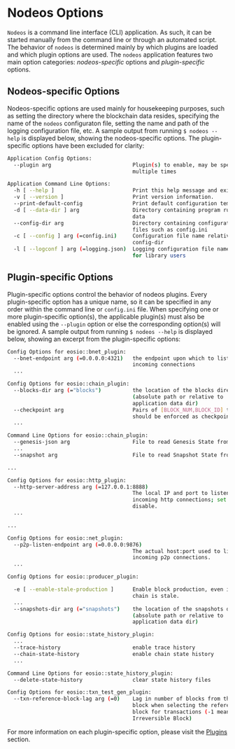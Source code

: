 # Nodeos Options

`Nodeos` is a command line interface (CLI) application. As such, it can be started manually from the command line or through an automated script. The behavior of `nodeos` is determined mainly by which plugins are loaded and which plugin options are used. The `nodeos` application features two main option categories: *nodeos-specific* options and *plugin-specific* options.

## Nodeos-specific Options

Nodeos-specific options are used mainly for housekeeping purposes, such as setting the directory where the blockchain data resides, specifying the name of the `nodeos` configuraton file, setting the name and path of the logging configuration file, etc. A sample output from running  `$ nodeos --help` is displayed below, showing the nodeos-specific options. The plugin-specific options have been excluded for clarity:

```sh
Application Config Options:
  --plugin arg                          Plugin(s) to enable, may be specified 
                                        multiple times

Application Command Line Options:
  -h [ --help ]                         Print this help message and exit.
  -v [ --version ]                      Print version information.
  --print-default-config                Print default configuration template
  -d [ --data-dir ] arg                 Directory containing program runtime 
                                        data
  --config-dir arg                      Directory containing configuration 
                                        files such as config.ini
  -c [ --config ] arg (=config.ini)     Configuration file name relative to 
                                        config-dir
  -l [ --logconf ] arg (=logging.json)  Logging configuration file name/path 
                                        for library users
```

## Plugin-specific Options

Plugin-specific options control the behavior of nodeos plugins. Every plugin-specific option has a unique name, so it can be specified in any order within the command line or `config.ini` file. When specifying one or more plugin-specific option(s), the applicable plugin(s) must also be enabled using the `--plugin` option or else the corresponding option(s) will be ignored. A sample output from running `$ nodeos --help` is displayed below, showing an excerpt from the plugin-specific options:

```sh
Config Options for eosio::bnet_plugin:
  --bnet-endpoint arg (=0.0.0.0:4321)   the endpoint upon which to listen for 
                                        incoming connections
  ...

Config Options for eosio::chain_plugin:
  --blocks-dir arg (="blocks")          the location of the blocks directory 
                                        (absolute path or relative to 
                                        application data dir)
  --checkpoint arg                      Pairs of [BLOCK_NUM,BLOCK_ID] that 
                                        should be enforced as checkpoints.
  ...

Command Line Options for eosio::chain_plugin:
  --genesis-json arg                    File to read Genesis State from
  ...
  --snapshot arg                        File to read Snapshot State from

...

Config Options for eosio::http_plugin:
  --http-server-address arg (=127.0.0.1:8888)
                                        The local IP and port to listen for 
                                        incoming http connections; set blank to
                                        disable.
  ...

...

Config Options for eosio::net_plugin:
  --p2p-listen-endpoint arg (=0.0.0.0:9876)
                                        The actual host:port used to listen for
                                        incoming p2p connections.
  ...

Config Options for eosio::producer_plugin:

  -e [ --enable-stale-production ]      Enable block production, even if the 
                                        chain is stale.
  ...
  --snapshots-dir arg (="snapshots")    the location of the snapshots directory
                                        (absolute path or relative to 
                                        application data dir)

Config Options for eosio::state_history_plugin:
  ...
  --trace-history                       enable trace history
  --chain-state-history                 enable chain state history
  ...

Command Line Options for eosio::state_history_plugin:
  --delete-state-history                clear state history files

Config Options for eosio::txn_test_gen_plugin:
  --txn-reference-block-lag arg (=0)    Lag in number of blocks from the head 
                                        block when selecting the reference 
                                        block for transactions (-1 means Last 
                                        Irreversible Block)
```

For more information on each plugin-specific option, please visit the [Plugins](../04_plugins/index.md) section.
